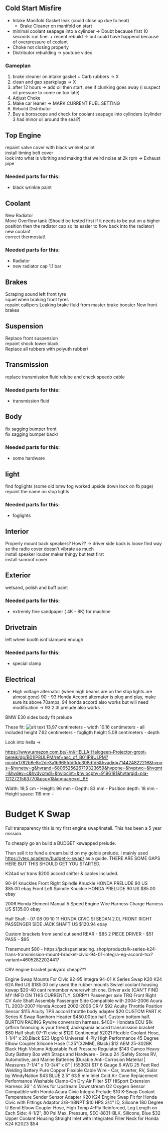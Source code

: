 
## Cold Start Misfire
- Intake Manifold Gasket leak (could close up due to heat)
    - Brake Cleaner on manifold on start
- minimal coolant seapage into a cylinder -> Doubt because first 10 seconds run fine. + recent rebuild -> but could have happend because of overpressure of coolant
- Choke not closing properly
- Distributor rebuilding -> youtube video

### Gameplan
1) brake cleaner on intake gasket + Carb rubbers -> X
2) clean and gap sparkplugs -> X
3) after 12 hours -> add oil then start, see if clunking goes away (i suspect oil pressure to come on too late)
4) Adjust Choke
5) Make car leaner -> MARK CURRENT FUEL SETTING
6) Rebuild Distributor
7) Buy a boroscope and check for coolant seapage into cylinders (cylinder 3 had minor  oil around the seal?)

## Top Engine
repaint valve cover with black wrinkel paint\
install timing belt cover\
look into what is vibriting and making that weird noise at 2k rpm -> Exhaust pipe

### Needed parts for this:
- black wrinkle paint

## Coolant
New Radiator\
Move Overflow tank (Should be tested first if it needs to be put on a higher position then the radiator cap so its easier to flow back into the radiator)\
new coolant\
correct thermostat\

### Needed parts for this:
- Radiator
- new radiator cap 1.1 bar

## Brakes
Scraping sound left front tyre\
squel when braking front tyres\
repaint callipers
Leaking brake fluid from master brake booster
New front brakes


## Suspension
Replace front suspension\
repaint shock tower black\
Replace all rubbers with polyuth rubber\


## Transmission
replace transmission fluid
relube and check speedo cable

### Needed parts for this:
- transmission fluid

## Body
fix sagging bumper front\
fix sagging bumper back\

### Needed parts for this:
- some hardware

## light
find foglights (some old bmw fog worked upside down look on fb page)\
repaint the name on stop lights

### Needed parts for this:
- foglights

## Interior
Properly mount back speakers? How?? -> driver side back is loose
find way so the radio cover doesn't vibrate as much\
install speaker louder maker thingy but test first\
install sunroof cover

## Exterior
wetsand, polish and buff paint

### Needed parts for this:
- extremly fine sandpaper ( 4K - 8K) for machine 

## Drivetrain
left wheel booth isnt'clamped enough


### Needed parts for this:
- special clamp

## Electrical
- High voltage alternator (when high beams are on the stop lights are almost gone) 90 - 93 Honda Accord alternator is plug and play, make sure its above 70amps, 94 honda accord also works but will need modification -> 93 2.3l prelude also works



BMW E30 sides body fit prelude

These fit:
![alt text](image.png)
13,97 centimeters - width
10.16 centimeters - all included height
7.62 centimeters -  fogligth height
5.08 centimeters - depth


Look into hella ->


https://www.amazon.com.be/-/nl/HELLA-Halogeen-Projector-groot-bereik/dp/B01IP8ULPM/ref=asc_df_B01IP8ULPM?mcid=1782b6e8c2de3a1b965fdd0dc308dfd5&hvadid=714424822216&hvpos=&hvnetw=g&hvrand=6806525626719323659&hvpone=&hvptwo=&hvqmt=&hvdev=c&hvdvcmdl=&hvlocint=&hvlocphy=9196181&hvtargid=pla-1212721563770&psc=1&language=nl_BE

Width: 19,5 cm - 
Height: 96 mm - 
Depth: 83 mm - 
Position depth: 18 mm -
Height space: 119 mm -










# Budget K Swap

Full transparency this is my first engine swap/install. This has been a 5 year mission. 

To cheaply go an build a BUDGET kswapped prelude. 

Then sell it to fund a dream build on my goldie prelude. I mainly used https://vtec.academy/budget-k-swap/ as a guide.
THERE ARE SOME GAPS HERE BUT THIS SHOULD GET YOU STARTED.


K24a4 w/ trans $200 accord shifter & cables included.

90-91 knuckles
Front Right Spindle Knuckle HONDA PRELUDE 90 US $85.00 ebay
Front Left Spindle Knuckle HONDA PRELUDE 90 US $85.00 ebay

2006 Honda Element Manual 5 Speed Engine Wire Harness Charge Harness US $135.00 ebay

Half Shaft - 07 08 09 10 11 HONDA CIVIC SI SEDAN 2.0L FRONT RIGHT PASSENGER SIDE JACK SHAFT US $120.94 ebay

Custom brackets from send cut send
REAR - $85 2 PIECE
DRIVER - $51
PASS - $95

Transmount $80 - https://jackspaniaracing. shop/products/k-series-k24-trans-transmission-mount-bracket-civic-94-01-integra-eg-accord-tsx?variant=46052822024417

CRV engine bracket junkyard cheap???

Engine Swap Mounts For Civic 92-95 Integra 94-01 K Series Swap K20 K24 62A Red US $185.00 only used the rubber mounts
Swivel coolant housing kswap $20-40 cant remember where/which one.
Driver axle (CAN'T FIND MY INFO ON THIS CURRENTLY, SORRY)
Passenger axle
TRQ Front Right CV Axle Shaft Assembly Passenger Side Compatible with 2004-2006 Acura TL 2003-2007 Honda Accord 2002-2006 CR-V $92
Acuity Throttle Position Sensor $115
Acuity TPS accord throttle body adapter $20 CUSTOM PART
K Series K Swap Ramhorn Header $450.00top half. Custom bottom half. BURTON RACING
Rywire conversion harness. $400+
Hondata ECU $1k (affirm financing is your friend)
Jackspania accord transmission bracket $80
Half shaft 07-11 civic si $120
Continental 52021 Flexible Coolant Hose, 1-1/4" x 20,Black $23
Upgr8 Universal 4-Ply High Performance 45 Degree Elbow Coupler Silicone Hose (1.25"(32MM), Black) $12
AEM 25-302BK Black High Volume Adjustable Fuel Pressure Regulator $143
Camco Heavy Duty Battery Box with Straps and Hardware - Group 24 |Safely Stores RV, Automotive, and Marine Batteries |Durable Anti-Corrosion Material | Measures 7-1/4" x 10-3/4" x 8" | (55363) $17
6 Gauge 6 AWG 25 Feet Red Welding Battery Pure Copper Flexible Cable Wire - Car, Inverter, RV, Solar by WindyNation $43
BLUE 2.5" 63.5 mm Inlet Cold Air Cone Replacement Performance Washable Clamp-On Dry Air Filter $17
HiSport Extension Harness 36'' 4 Wires for Upstream Downstream O2 Oxygen Sensor Compatible with Honda Acura Civic Integra Prelude $10
K-Swap Coolant Temperature Sender Sensor Adapter K20 K24 Engine Swap Fit for Honda Civic with Fittings Adaptor 3/8-1/8NPT $10
HPS 3/4" ID, Silicone 180 Degree U Bend Elbow Coupler Hose, High Temp 4-Ply Reinforced, Leg Length on Each Side: 4-1/2", 80 Psi Max. Pressure, SEC-8831-BLK, Silicone, Blue $32
Upper Coolant Housing Straight Inlet with Integrated Filler Neck for Honda K24 K20Z3 $54
